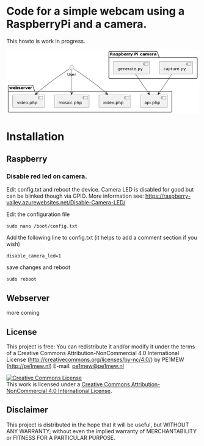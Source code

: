 # Code for a simple webcam using a RaspberryPi and a camera.

This howto is work in progress. 

![componentDiagram](images/componentDiagram.png)



# Installation

## Raspberry

### Disable red led on camera.

Edit config.txt and reboot the device. Camera LED is disabled for good but can be blinked though via GPIO. 
More information see: https://raspberry-valley.azurewebsites.net/Disable-Camera-LED/

Edit the configuration file
```
sudo nano /boot/config.txt
```
Add the following line to config.txt (it helps to add a comment section if you wish)
```
disable_camera_led=1
```
save changes and reboot
```
sudo reboot
```

## Webserver
more coming


## License
This project is free: You can redistribute it and/or modify it under the terms of a Creative Commons Attribution-NonCommercial 4.0 International License (http://creativecommons.org/licenses/by-nc/4.0/) by PE1MEW (http://pe1mew.nl) E-mail: pe1mew@pe1mew.nl

<a rel="license" href="http://creativecommons.org/licenses/by-nc/4.0/"><img alt="Creative Commons License" style="border-width:0" src="https://i.creativecommons.org/l/by-nc/4.0/88x31.png" /></a><br />This work is licensed under a <a rel="license" href="http://creativecommons.org/licenses/by-nc/4.0/">Creative Commons Attribution-NonCommercial 4.0 International License</a>.

## Disclaimer
This project is distributed in the hope that it will be useful, but WITHOUT ANY WARRANTY; without even the implied warranty of MERCHANTABILITY or FITNESS FOR A PARTICULAR PURPOSE.
  
